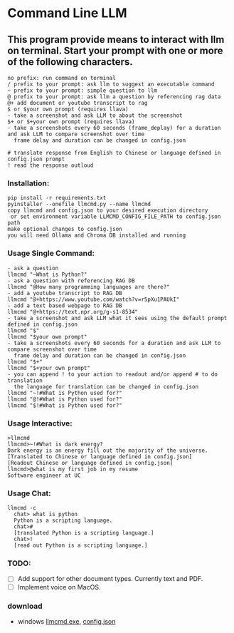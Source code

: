 # Command Line LLM
## This program provide means to interact with llm on terminal.  Start your prompt with one or more of the following characters.
    no prefix: run command on terminal
    / prefix to your prompt: ask llm to suggest an executable command
    ~ prefix to your prompt: simple question to llm
    @ prefix to your prompt: ask llm a question by referencing rag data
    @+ add document or youtube transcript to rag
    $ or $your own prompt (requires llava)
    - take a screenshot and ask LLM to about the screenshot
    $+ or $+your own prompt (requires llava)
    - take a screenshots every 60 seconds (frame_deplay) for a duration and ask LLM to compare screenshot over time
      frame delay and duration can be changed in config.json 

    # translate response from English to Chinese or language defined in config.json prompt
    ! read the response outloud
    
### Installation:  
    pip install -r requirements.txt
    pyinstaller --onefile llmcmd.py --name llmcmd
    copy llmcmd and config.json to your desired execution directory
     or set environment variable LLMCMD_CONFIG_FILE_PATH to config.json path
    make optional changes to config.json
    you will need Ollama and Chroma DB installed and running 

### Usage Single Command:
    - ask a question
    llmcmd "~What is Python?"
    - ask a question with referencing RAG DB
    llmcmd "@How many programming languages are there?"    
    - add a youtube transcript to RAG DB
    llmcmd "@+https://www.youtube.com/watch?v=r5pXu1PAUkI"
    - add a text based webpage to RAG DB
    llmcmd "@+https://text.npr.org/g-s1-8534"
    - take a screenshot and ask LLM what it sees using the default prompt defined in config.json
    llmcmd "$"
    llmcmd "$your own prompt"
    - take a screenshots every 60 seconds for a duration and ask LLM to compare screenshot over time
      frame delay and duration can be changed in config.json 
    llmcmd "$+"
    llmcmd "$+your own prompt"
    - you can append ! to your action to readout and/or append # to do translation
      the language for translation can be changed in config.json
    llmcmd "~!#What is Python used for?"
    llmcmd "@!#What is Python used for?"
    llmcmd "$!#What is Python used for?"

### Usage Interactive:
    >llmcmd
    llmcmd>~!#What is dark energy?
    Dark energy is an energy fill out the majority of the universe.
    [Translated to Chinese or language defined in config.json]
    [Readout Chinese or language defined in config.json]
    llmcmd>@what is my first job in my resume
    Software engineer at UC
### Usage Chat:
    llmcmd -c
      chat> what is python
      Python is a scripting language.
      chat>#
      [translated Python is a scripting language.]
      chat>!
      [read out Python is a scripting language.]
### TODO:
- [ ] Add support for other document types.  Currently text and PDF.
- [ ] Implement voice on MacOS.

### download
- windows <a href='dist/llmcmd.exe'>llmcmd.exe<a/>, <a href='config.json'>config.json</a>

